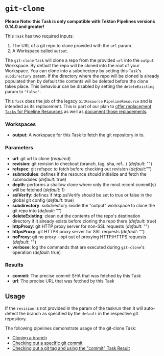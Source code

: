 # `git-clone`

**Please Note: this Task is only compatible with Tekton Pipelines versions 0.14.0 and greater!**

This `Task` has two required inputs:

1. The URL of a git repo to clone provided with the `url` param.
2. A Workspace called `output`.

The `git-clone` `Task` will clone a repo from the provided `url` into the
`output` Workspace. By default the repo will be cloned into the root of
your Workspace. You can clone into a subdirectory by setting this `Task`'s
`subdirectory` param. If the directory where the repo will be cloned is
already populated then by default the contents will be deleted before the
clone takes place. This behaviour can be disabled by setting the
`deleteExisting` param to `"false"`.

This `Task` does the job of the legacy `GitResource` `PipelineResource` and
is intended as its replacement. This is part of our plan to [offer replacement
`Tasks` for Pipeline Resources](https://github.com/tektoncd/catalog/issues/95)
as well as
[document those replacements](https://github.com/tektoncd/pipeline/issues/1369).

### Workspaces

* **output**: A workspace for this Task to fetch the git repository in to.

### Parameters

* **url**: git url to clone (_required_)
* **revision**: git revision to checkout (branch, tag, sha, ref…) (_default_: "")
* **refspec**: git refspec to fetch before checking out revision (_default_:"")
* **submodules**: defines if the resource should initialize and fetch the submodules (_default_: true)
* **depth**: performs a shallow clone where only the most recent commit(s) will be fetched (_default_: 1)
* **sslVerify**: defines if http.sslVerify should be set to true or false in the global git config (_default_: true)
* **subdirectory**: subdirectory inside the "output" workspace to clone the git repo into (_default:_ "")
* **deleteExisting**: clean out the contents of the repo's destination directory if it already exists before cloning the repo there (_default_: true)
* **httpProxy**: git HTTP proxy server for non-SSL requests (_default_: "")
* **httpsProxy**: git HTTPS proxy server for SSL requests (_default_: "")
* **noProxy**: git no proxy - opt out of proxying HTTP/HTTPS requests (_default_: "")
* **verbose**: log the commands that are executed during `git-clone`'s operation (_default_: true)

### Results

* **commit**: The precise commit SHA that was fetched by this Task
* **url**: The precise URL that was fetched by this Task

## Usage

If the `revision` is not provided in the param of the taskrun
then it will auto-detect the branch as specified by the `default`
in the respective git repository.

The following pipelines demonstrate usage of the git-clone Task:

- [Cloning a branch](../0.2/samples/git-clone-checking-out-a-branch.yaml)
- [Checking out a specific git commit](../0.2/samples/git-clone-checking-out-a-commit.yaml)
- [Checking out a git tag and using the "commit" Task Result](../0.2/samples/using-git-clone-result.yaml)
